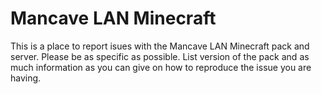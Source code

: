 # Mancave LAN Minecraft
This is a place to report isues with the Mancave LAN Minecraft pack and server. Please be as specific as possible. List version of the pack and as much information as you can give on how to reproduce the issue you are having.
